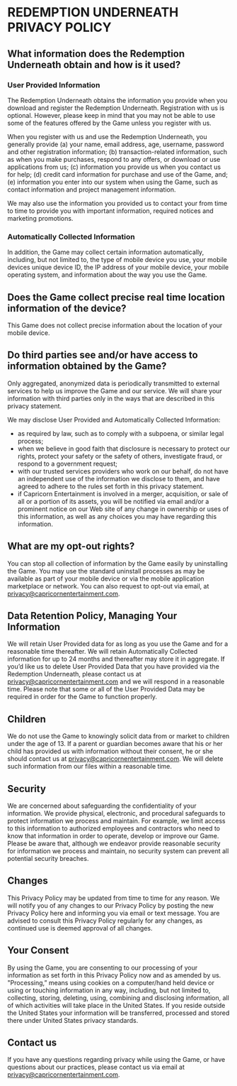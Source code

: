 # REDEMPTION UNDERNEATH PRIVACY POLICY

## What information does the Redemption Underneath obtain and how is it used?

### User Provided Information 

The Redemption Underneath obtains the information you provide when you download and register the Redemption Underneath. Registration with us is optional. However, please keep in mind that you may not be able to use some of the features offered by the Game unless you register with us.

When you register with us and use the Redemption Underneath, you generally provide (a) your name, email address, age, username, password and other registration information; (b) transaction-related information, such as when you make purchases, respond to any offers, or download or use applications from us; (c) information you provide us when you contact us for help; (d) credit card information for purchase and use of the Game, and; (e) information you enter into our system when using the Game, such as contact information and project management information.

We may also use the information you provided us to contact your from time to time to provide you with important information, required notices and marketing promotions.

### Automatically Collected Information

In addition, the Game may collect certain information automatically, including, but not limited to, the type of mobile device you use, your mobile devices unique device ID, the IP address of your mobile device, your mobile operating system, and information about the way you use the Game. 
 
 ## Does the Game collect precise real time location information of the device?
 
 This Game does not collect precise information about the location of your mobile device.
 
 ## Do third parties see and/or have access to information obtained by the Game?
 
 Only aggregated, anonymized data is periodically transmitted to external services to help us improve the Game and our service. We will share your information with third parties only in the ways that are described in this privacy statement.
 
 We may disclose User Provided and Automatically Collected Information:
 - as required by law, such as to comply with a subpoena, or similar legal process;
 - when we believe in good faith that disclosure is necessary to protect our rights, protect your safety or the safety of others, investigate fraud, or respond to a government request;
 - with our trusted services providers who work on our behalf, do not have an independent use of the information we disclose to them, and have agreed to adhere to the rules set forth in this privacy statement.
 - if Capricorn Entertainment is involved in a merger, acquisition, or sale of all or a portion of its assets, you will be notified via email and/or a prominent notice on our Web site of any change in ownership or uses of this information, as well as any choices you may have regarding this information.
 
 ## What are my opt-out rights?
 
 You can stop all collection of information by the Game easily by uninstalling the Game. You may use the standard uninstall processes as may be available as part of your mobile device or via the mobile application marketplace or network. You can also request to opt-out via email, at privacy@capricornentertainment.com.
 
 ## Data Retention Policy, Managing Your Information
 
 We will retain User Provided data for as long as you use the Game and for a reasonable time thereafter. We will retain Automatically Collected information for up to 24 months and thereafter may store it in aggregate. If you’d like us to delete User Provided Data that you have provided via the Redemption Underneath, please contact us at privacy@capricornentertainment.com and we will respond in a reasonable time. Please note that some or all of the User Provided Data may be required in order for the Game to function properly.
 
 ## Children
 
 We do not use the Game to knowingly solicit data from or market to children under the age of 13. If a parent or guardian becomes aware that his or her child has provided us with information without their consent, he or she should contact us at privacy@capricornentertainment.com. We will delete such information from our files within a reasonable time.
 
 ## Security
 
 We are concerned about safeguarding the confidentiality of your information. We provide physical, electronic, and procedural safeguards to protect information we process and maintain. For example, we limit access to this information to authorized employees and contractors who need to know that information in order to operate, develop or improve our Game. Please be aware that, although we endeavor provide reasonable security for information we process and maintain, no security system can prevent all potential security breaches.
 
 ## Changes
 
 This Privacy Policy may be updated from time to time for any reason. We will notify you of any changes to our Privacy Policy by posting the new Privacy Policy here and informing you via email or text message. You are advised to consult this Privacy Policy regularly for any changes, as continued use is deemed approval of all changes.
 
 ## Your Consent
 
 By using the Game, you are consenting to our processing of your information as set forth in this Privacy Policy now and as amended by us. "Processing,” means using cookies on a computer/hand held device or using or touching information in any way, including, but not limited to, collecting, storing, deleting, using, combining and disclosing information, all of which activities will take place in the United States. If you reside outside the United States your information will be transferred, processed and stored there under United States privacy standards. 
 
 ## Contact us
 
 If you have any questions regarding privacy while using the Game, or have questions about our practices, please contact us via email at privacy@capricornentertainment.com.
 
